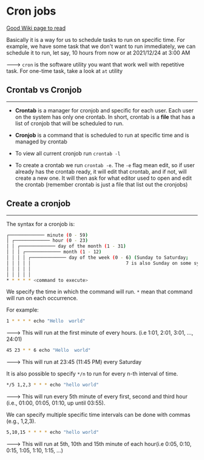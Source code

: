 # Cron jobs

[Good Wiki page to read](https://en.wikipedia.org/wiki/Cron)

Basically it is a way for us to schedule tasks to run on specific time. For example, we have some task that we don't want to run immediately, we can schedule it to run, let say, 10 hours from now or at 2021/12/24 at 3:00 AM

---> `cron` is the software utility you want that work well with repetitive task. For one-time task, take a look at `at` utility

## Crontab vs Cronjob

---

- **Crontab** is a manager for cronjob and specific for each user. Each user on the system has only one crontab. In short, crontab is a **file** that has a list of cronjob that will be scheduled to run.
- **Cronjob** is a command that is scheduled to run at specific time and is managed by crontab

- To view all current cronjob run `crontab -l`
- To create a crontab we run `crontab -e`. The `-e` flag mean edit, so if user already has the crontab ready, it will edit that crontab, and if not, will create a new one. It will then ask for what editor used to open and edit the crontab (remember crontab is just a file that list out the cronjobs)

## Create a cronjob

---

The syntax for a cronjob is:

```bash
┌───────────── minute (0 - 59)
│ ┌───────────── hour (0 - 23)
│ │ ┌───────────── day of the month (1 - 31)
│ │ │ ┌───────────── month (1 - 12)
│ │ │ │ ┌───────────── day of the week (0 - 6) (Sunday to Saturday;
│ │ │ │ │                                   7 is also Sunday on some systems)
│ │ │ │ │
│ │ │ │ │
* * * * * <command to execute>
```

We specify the time in which the command will run. `*` mean that command will run on each occurrence.

For example:

```bash
1 * * * * echo "Hello  world"
```

---> This will run at the first minute of every hours. (i.e 1:01, 2:01, 3:01, ..., 24:01)

```bash
45 23 * * 6 echo "Hello  world"
```

---> This will run at 23:45 (11:45 PM) every Saturday

It is also possible to specify `*/n` to run for every n-th interval of time.

```bash
*/5 1,2,3 * * * echo "hello world"
```

---> This will run every 5th minute of every first, second and third hour (i.e., 01:00, 01:05, 01:10, up until 03:55).

We can specify multiple specific time intervals can be done with commas (e.g., 1,2,3).

```bash
5,10,15 * * * * echo "hello world"
```

---> This will run at 5th, 10th and 15th minute of each hour(i.e 0:05, 0:10, 0:15, 1:05, 1:10, 1:15, ...)
